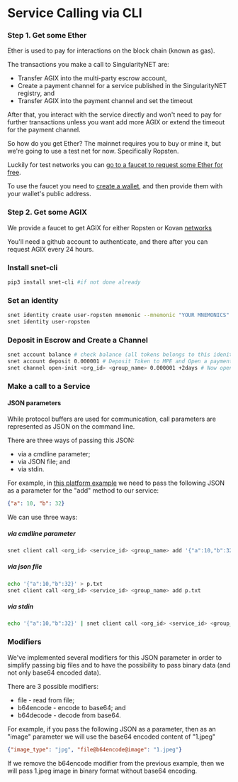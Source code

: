 # Service Calling via CLI


### Step 1. Get some Ether

Ether is used to pay for interactions on the block chain (known as gas).

The transactions you make a call to SingularityNET are:
- Transfer AGIX into the multi-party escrow account,
- Create a payment channel for a service published in the SingularityNET registry, and
- Transfer AGIX into the payment channel and set the timeout

After that, you interact with the service directly and won't need to pay for further transactions unless you want add more AGIX
or extend the timeout for the payment channel.

So how do you get Ether? The mainnet requires you to buy or mine it, but we're going to use a test net for now. Specifically Ropsten.

Luckily for test networks you can [go to a faucet to request some Ether for free](https://faucet.ropsten.be/).

To use the faucet you need to [create a wallet](/docs/products/AIMarketplace/Forcomers/wallet/), and then provide them with your wallet's public address.

### Step 2. Get some AGIX

We provide a faucet to get AGIX for either Ropsten or Kovan [networks](https://faucet.singularitynet.io/)

You'll need a github account to authenticate, and there after you can request AGIX every 24 hours. 

### Install snet-cli
```sh
pip3 install snet-cli #if not done already
```

### Set an identity 
```sh
snet identity create user-ropsten mnemonic --mnemonic "YOUR MNEMONICS" --network ropsten
snet identity user-ropsten
```
### Deposit in Escrow and Create a Channel
```sh
snet account balance # check balance (all tokens belongs to this idenity)
snet account deposit 0.000001 # Deposit Token to MPE and Open a payment channel to the new service:
snet channel open-init <org_id> <group_name> 0.000001 +2days # Now open a Channel and transfer AGIX in to the Channel
```
### Make a call to a Service 

#### JSON parameters

While protocol buffers are used for communication, call parameters are represented as JSON on the command line.

There are three ways of passing this JSON:
* via a cmdline parameter;
* via JSON file; and
* via stdin.

For example, in [this platform example](/docs/products/AIMarketplace/Forcomers/mpe-example/) we need to pass the following JSON as a parameter for the "add" method to our service:

```json
{"a": 10, "b": 32}
```

We can use three ways:

##### via cmdline parameter

```sh
snet client call <org_id> <service_id> <group_name> add '{"a":10,"b":32}'
```
##### via json file
```sh
echo '{"a":10,"b":32}' > p.txt
snet client call <org_id> <service_id> <group_name> add p.txt
```

##### via stdin
```sh
echo '{"a":10,"b":32}' | snet client call <org_id> <service_id> <group_name> add
```

### Modifiers

We've implemented several modifiers for this JSON parameter in order to simplify passing big files and to have the possibility to pass binary data (and not only base64 encoded data).

There are 3 possible modifiers:
* file      - read from file;
* b64encode - encode to base64; and
* b64decode - decode from base64.

For example, if you pass the following JSON as a parameter, then as an "image" parameter we will use the base64 encoded content of "1.jpeg"

```json
{"image_type": "jpg", "file@b64encode@image": "1.jpeg"}
```

If we remove the b64encode modifier from the previous example, then we will pass 1.jpeg image in binary format without base64 encoding.  

